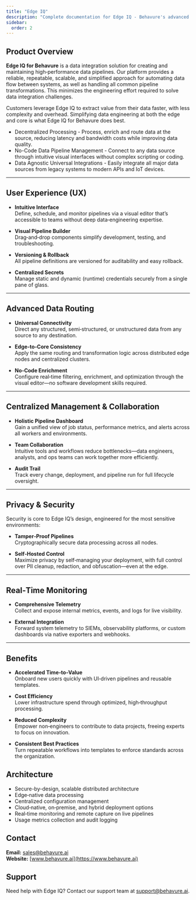 ```yaml
---
title: "Edge IQ"
description: "Complete documentation for Edge IQ - Behavure's advanced edge computing platform"
sidebar:
  order: 2
---
```


## Product Overview

**Edge IQ for Behavure** is a data integration solution for creating and maintaining high‑performance data pipelines. Our platform provides a reliable, repeatable, scalable, and simplified approach for automating data flow between systems, as well as handling all common pipeline transformations. This minimizes the engineering effort required to solve data integration challenges.

Customers leverage Edge IQ to extract value from their data faster, with less complexity and overhead. Simplifying data engineering at both the edge and core is what Edge IQ for Behavure does best.

- Decentralized Processing - Process, enrich and route data at the source, reducing latency and bandwidth costs while improving data quality.
- No-Code Data Pipeline Management - Connect to any data source through intuitive visual interfaces without complex scripting or coding.
- Data Agnostic Universal Integrations - Easily integrate all major data sources from legacy systems to modern APIs and IoT devices.

---

## User Experience (UX)

- **Intuitive Interface**  
  Define, schedule, and monitor pipelines via a visual editor that’s accessible to teams without deep data‑engineering expertise.

- **Visual Pipeline Builder**  
  Drag‑and‑drop components simplify development, testing, and troubleshooting.

- **Versioning & Rollback**  
  All pipeline definitions are versioned for auditability and easy rollback.

- **Centralized Secrets**  
  Manage static and dynamic (runtime) credentials securely from a single pane of glass.

---

## Advanced Data Routing

- **Universal Connectivity**  
  Direct any structured, semi‑structured, or unstructured data from any source to any destination.

- **Edge‑to‑Core Consistency**  
  Apply the same routing and transformation logic across distributed edge nodes and centralized clusters.

- **No‑Code Enrichment**  
  Configure real‑time filtering, enrichment, and optimization through the visual editor—no software development skills required.

---

## Centralized Management & Collaboration

- **Holistic Pipeline Dashboard**  
  Gain a unified view of job status, performance metrics, and alerts across all workers and environments.

- **Team Collaboration**  
  Intuitive tools and workflows reduce bottlenecks—data engineers, analysts, and ops teams can work together more efficiently.

- **Audit Trail**  
  Track every change, deployment, and pipeline run for full lifecycle oversight.

---

## Privacy & Security

Security is core to Edge IQ’s design, engineered for the most sensitive environments:

- **Tamper‑Proof Pipelines**  
  Cryptographically secure data processing across all nodes.

- **Self‑Hosted Control**  
  Maximize privacy by self‑managing your deployment, with full control over PII cleanup, redaction, and obfuscation—even at the edge.

---

## Real‑Time Monitoring

- **Comprehensive Telemetry**  
  Collect and expose internal metrics, events, and logs for live visibility.

- **External Integration**  
  Forward system telemetry to SIEMs, observability platforms, or custom dashboards via native exporters and webhooks.

---

## Benefits

- **Accelerated Time‑to‑Value**  
  Onboard new users quickly with UI‑driven pipelines and reusable templates.

- **Cost Efficiency**  
  Lower infrastructure spend through optimized, high‑throughput processing.

- **Reduced Complexity**  
  Empower non‑engineers to contribute to data projects, freeing experts to focus on innovation.

- **Consistent Best Practices**  
  Turn repeatable workflows into templates to enforce standards across the organization.

## Architecture

- Secure-by-design, scalable distributed architecture
- Edge‑native data processing
- Centralized configuration management
- Cloud‑native, on‑premise, and hybrid deployment options
- Real‑time monitoring and remote capture on live pipelines
- Usage metrics collection and audit logging

## Contact

**Email:** [sales@behavure.ai](mailto:sales@behavure.ai)  
**Website:** [www.behavure.ai](https://www.behavure.ai)

## Support

Need help with Edge IQ? Contact our support team at [support@behavure.ai](mailto:support@behavure.ai).
